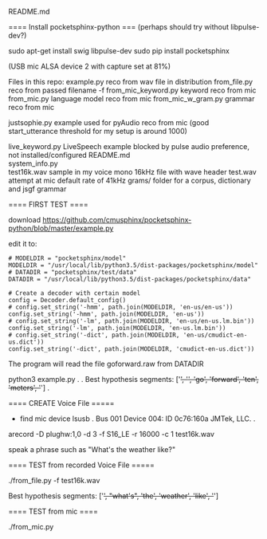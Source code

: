 README.md

==== Install pocketsphinx-python ===
(perhaps should try without libpulse-dev?)

sudo apt-get install swig libpulse-dev
sudo pip install pocketsphinx

(USB mic ALSA device 2 with capture set at 81%)


Files in this repo:
example.py           reco from wav file in distribution
from_file.py         reco from passed filename  -f
from_mic_keyword.py  keyword reco from mic
from_mic.py          language model reco from mic
from_mic_w_gram.py   grammar reco from mic

justsophie.py        example used for pyAudio reco from mic
                     (good start_utterance threshold for my setup is around 1000)

live_keyword.py      LiveSpeech example blocked by pulse audio preference, not installed/configured
README.md  
system_info.py  
test16k.wav          sample in my voice mono 16kHz file with wave header
test.wav             attempt at mic default rate of 41kHz
grams/               folder for a corpus, dictionary and jsgf grammar 


==== FIRST TEST ====

download https://github.com/cmusphinx/pocketsphinx-python/blob/master/example.py

edit it to: 
 
``` 
# MODELDIR = "pocketsphinx/model"
MODELDIR = "/usr/local/lib/python3.5/dist-packages/pocketsphinx/model"
# DATADIR = "pocketsphinx/test/data"
DATADIR = "/usr/local/lib/python3.5/dist-packages/pocketsphinx/data"

# Create a decoder with certain model
config = Decoder.default_config()
# config.set_string('-hmm', path.join(MODELDIR, 'en-us/en-us'))
config.set_string('-hmm', path.join(MODELDIR, 'en-us'))
# config.set_string('-lm', path.join(MODELDIR, 'en-us/en-us.lm.bin'))
config.set_string('-lm', path.join(MODELDIR, 'en-us.lm.bin'))
# config.set_string('-dict', path.join(MODELDIR, 'en-us/cmudict-en-us.dict'))
config.set_string('-dict', path.join(MODELDIR, 'cmudict-en-us.dict'))
``` 

The program will read the file goforward.raw from DATADIR


python3 example.py
.
.
Best hypothesis segments:  ['<s>', '<sil>', 'go', 'forward', 'ten', 'meters', '</s>']
.

==== CREATE Voice File =====
* find mic device
lsusb
.
Bus 001 Device 004: ID 0c76:160a JMTek, LLC. 
.

arecord -D plughw:1,0 -d 3 -f S16_LE -r 16000 -c 1 test16k.wav

speak a phrase such as "What's the weather like?"

==== TEST from recorded Voice File =====

./from_file.py -f test16k.wav

Best hypothesis segments:  ['<s>', "what's", 'the', 'weather', 'like', '</s>']

==== TEST from mic ====

./from_mic.py



